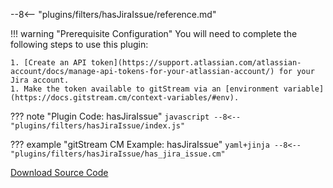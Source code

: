 --8<-- "plugins/filters/hasJiraIssue/reference.md"

!!! warning "Prerequisite Configuration"
    You will need to complete the following steps to use this plugin:

    1. [Create an API token](https://support.atlassian.com/atlassian-account/docs/manage-api-tokens-for-your-atlassian-account/) for your Jira account.
    1. Make the token available to gitStream via an [environment variable](https://docs.gitstream.cm/context-variables/#env).

??? note "Plugin Code: hasJiraIssue"
    ```javascript
    --8<-- "plugins/filters/hasJiraIssue/index.js"
    ```
    <div class="result" markdown>
    <span>
    </span>
    </div>


??? example "gitStream CM Example: hasJiraIssue"
    ```yaml+jinja
    --8<-- "plugins/filters/hasJiraIssue/has_jira_issue.cm"
    ```
    <div class="result" markdown>
    <span>
    </span>
    </div>

[Download Source Code](https://github.com/linear-b/gitstream/tree/main/plugins/filters/hasJiraIssue)
